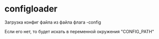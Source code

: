 # configloader

Загрузка конфиг файла из файла флага -config

Если его нет, то будет искать в переменной окружения "CONFIG_PATH"